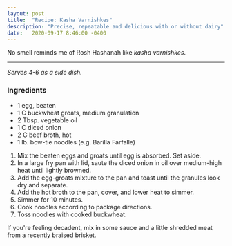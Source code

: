 ```yaml
---
layout: post
title:  "Recipe: Kasha Varnishkes"
description: "Precise, repeatable and delicious with or without dairy"
date:   2020-09-17 8:46:00 -0400
---
```


No smell reminds me of Rosh Hashanah like _kasha varnishkes_.

---

_Serves 4-6 as a side dish._

### Ingredients

* 1 egg, beaten
* 1 C buckwheat groats, medium granulation
* 2 Tbsp. vegetable oil
* 1 C diced onion
* 2 C beef broth, hot
* 1 lb. bow-tie noodles (e.g. Barilla Farfalle)

1. Mix the beaten eggs and groats until egg is absorbed. Set aside.
1. In a large fry pan with lid, saute the diced onion in oil over medium-high heat until lightly browned.
1. Add the egg-groats mixture to the pan and toast until the granules look dry and separate.
1. Add the hot broth to the pan, cover, and lower heat to simmer.
1. Simmer for 10 minutes.
1. Cook noodles according to package directions.
1. Toss noodles with cooked buckwheat.

If you're feeling decadent, mix in some sauce and a little shredded meat from a recently braised brisket.


